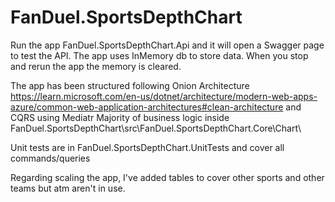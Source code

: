 # FanDuel.SportsDepthChart

Run the app FanDuel.SportsDepthChart.Api and it will open a Swagger page to test the API.
The app uses InMemory db to store data. When you stop and rerun the app the memory is cleared.

The app has been structured following Onion Architecture https://learn.microsoft.com/en-us/dotnet/architecture/modern-web-apps-azure/common-web-application-architectures#clean-architecture and CQRS using Mediatr
Majority of business logic inside FanDuel.SportsDepthChart\src\FanDuel.SportsDepthChart.Core\Chart\

Unit tests are in FanDuel.SportsDepthChart.UnitTests and cover all commands/queries

Regarding scaling the app, I've added tables to cover other sports and other teams but atm aren't in use.

 